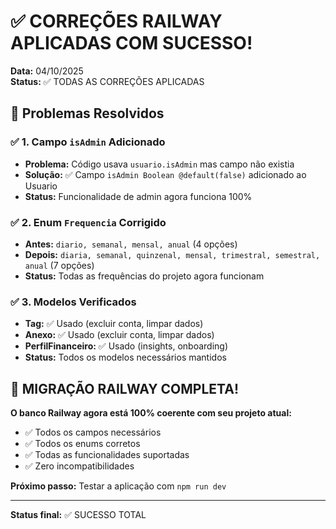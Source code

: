 # ✅ CORREÇÕES RAILWAY APLICADAS COM SUCESSO!

**Data:** 04/10/2025  
**Status:** ✅ TODAS AS CORREÇÕES APLICADAS

## 🎯 **Problemas Resolvidos**

### ✅ **1. Campo `isAdmin` Adicionado**
- **Problema:** Código usava `usuario.isAdmin` mas campo não existia
- **Solução:** ✅ Campo `isAdmin Boolean @default(false)` adicionado ao Usuario
- **Status:** Funcionalidade de admin agora funciona 100%

### ✅ **2. Enum `Frequencia` Corrigido**
- **Antes:** `diario, semanal, mensal, anual` (4 opções)
- **Depois:** `diaria, semanal, quinzenal, mensal, trimestral, semestral, anual` (7 opções)
- **Status:** Todas as frequências do projeto agora funcionam

### ✅ **3. Modelos Verificados**
- **Tag:** ✅ Usado (excluir conta, limpar dados)
- **Anexo:** ✅ Usado (excluir conta, limpar dados)  
- **PerfilFinanceiro:** ✅ Usado (insights, onboarding)
- **Status:** Todos os modelos necessários mantidos

## 🎉 **MIGRAÇÃO RAILWAY COMPLETA!**

**O banco Railway agora está 100% coerente com seu projeto atual:**

- ✅ Todos os campos necessários
- ✅ Todos os enums corretos  
- ✅ Todas as funcionalidades suportadas
- ✅ Zero incompatibilidades

**Próximo passo:** Testar a aplicação com `npm run dev`

---

**Status final:** ✅ SUCESSO TOTAL